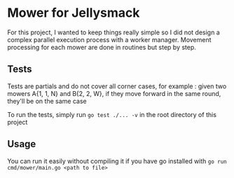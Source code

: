 Mower for Jellysmack
===

For this project, I wanted to keep things really simple so I did not design a complex parallel execution process with a worker manager. Movement processing for each mower are done in routines but step by step.

## Tests
Tests are partials and do not cover all corner cases, for example : given two mowers A{1, 1, N} and B{2, 2, W}, if they move forward in the same round, they'll be on the same case

To run the tests, simply run `go test ./... -v` in the root directory of this project

## Usage
You can run it easily without compiling it if you have go installed with `go run cmd/mower/main.go <path to file>`